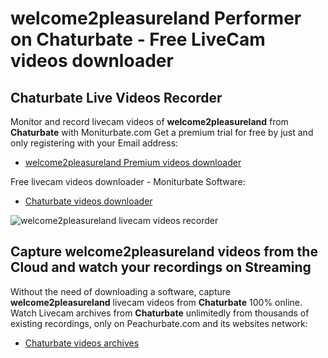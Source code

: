 # welcome2pleasureland Performer on Chaturbate - Free LiveCam videos downloader

## Chaturbate Live Videos Recorder

Monitor and record livecam videos of **welcome2pleasureland** from **Chaturbate** with Moniturbate.com
Get a premium trial for free by just and only registering with your Email address:
* [welcome2pleasureland Premium videos downloader](https://moniturbate.com/request-demo-licence-key.html)

Free livecam videos downloader - Moniturbate Software:
* [Chaturbate videos downloader](https://moniturbate.com/moniturbate-download-software.html)

![welcome2pleasureland livecam videos recorder](https://peachurnet.com/templates/moniturbate-software.png)


## Capture welcome2pleasureland videos from the Cloud and watch your recordings on Streaming

Without the need of downloading a software, capture **welcome2pleasureland** livecam videos from **Chaturbate** 100% online.
Watch Livecam archives from **Chaturbate** unlimitedly from thousands of existing recordings, only on Peachurbate.com and its websites network:
* [Chaturbate videos archives](https://peachurnet.com/)